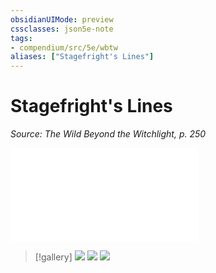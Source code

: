 ```yaml
---
obsidianUIMode: preview
cssclasses: json5e-note
tags:
- compendium/src/5e/wbtw
aliases: ["Stagefright's Lines"]
---
```

# Stagefright's Lines
*Source: The Wild Beyond the Witchlight, p. 250* 

![Stagefright's Lines](/3-Mechanics/CLI/tables/stagefrights-lines-wbtw.md)

> [!gallery]
> ![](/3-Mechanics/CLI/adventures/the-wild-beyond-the-witchlight/img/140-8-10-001-stagefrights-lines.webp#gallery)
> ![](/3-Mechanics/CLI/adventures/the-wild-beyond-the-witchlight/img/140-9-10-002-stagefrights-lines.webp#gallery)
> ![](/3-Mechanics/CLI/adventures/the-wild-beyond-the-witchlight/img/140-10-10-003-stagefrights-lines.webp#gallery)